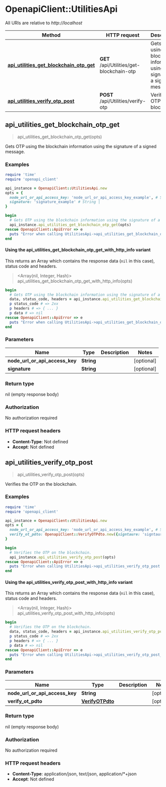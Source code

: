 # OpenapiClient::UtilitiesApi

All URIs are relative to *http://localhost*

| Method | HTTP request | Description |
| ------ | ------------ | ----------- |
| [**api_utilities_get_blockchain_otp_get**](UtilitiesApi.md#api_utilities_get_blockchain_otp_get) | **GET** /api/Utilities/get-blockchain-otp | Gets OTP using the blockchain information using the signature of a signed message. |
| [**api_utilities_verify_otp_post**](UtilitiesApi.md#api_utilities_verify_otp_post) | **POST** /api/Utilities/verify-otp | Verifies the OTP on the blockchain. |


## api_utilities_get_blockchain_otp_get

> api_utilities_get_blockchain_otp_get(opts)

Gets OTP using the blockchain information using the signature of a signed message.

### Examples

```ruby
require 'time'
require 'openapi_client'

api_instance = OpenapiClient::UtilitiesApi.new
opts = {
  node_url_or_api_access_key: 'node_url_or_api_access_key_example', # String | 
  signature: 'signature_example' # String | 
}

begin
  # Gets OTP using the blockchain information using the signature of a signed message.
  api_instance.api_utilities_get_blockchain_otp_get(opts)
rescue OpenapiClient::ApiError => e
  puts "Error when calling UtilitiesApi->api_utilities_get_blockchain_otp_get: #{e}"
end
```

#### Using the api_utilities_get_blockchain_otp_get_with_http_info variant

This returns an Array which contains the response data (`nil` in this case), status code and headers.

> <Array(nil, Integer, Hash)> api_utilities_get_blockchain_otp_get_with_http_info(opts)

```ruby
begin
  # Gets OTP using the blockchain information using the signature of a signed message.
  data, status_code, headers = api_instance.api_utilities_get_blockchain_otp_get_with_http_info(opts)
  p status_code # => 2xx
  p headers # => { ... }
  p data # => nil
rescue OpenapiClient::ApiError => e
  puts "Error when calling UtilitiesApi->api_utilities_get_blockchain_otp_get_with_http_info: #{e}"
end
```

### Parameters

| Name | Type | Description | Notes |
| ---- | ---- | ----------- | ----- |
| **node_url_or_api_access_key** | **String** |  | [optional] |
| **signature** | **String** |  | [optional] |

### Return type

nil (empty response body)

### Authorization

No authorization required

### HTTP request headers

- **Content-Type**: Not defined
- **Accept**: Not defined


## api_utilities_verify_otp_post

> api_utilities_verify_otp_post(opts)

Verifies the OTP on the blockchain.

### Examples

```ruby
require 'time'
require 'openapi_client'

api_instance = OpenapiClient::UtilitiesApi.new
opts = {
  node_url_or_api_access_key: 'node_url_or_api_access_key_example', # String | 
  verify_ot_pdto: OpenapiClient::VerifyOTPdto.new({signtaure: 'signtaure_example', code: 'code_example'}) # VerifyOTPdto | 
}

begin
  # Verifies the OTP on the blockchain.
  api_instance.api_utilities_verify_otp_post(opts)
rescue OpenapiClient::ApiError => e
  puts "Error when calling UtilitiesApi->api_utilities_verify_otp_post: #{e}"
end
```

#### Using the api_utilities_verify_otp_post_with_http_info variant

This returns an Array which contains the response data (`nil` in this case), status code and headers.

> <Array(nil, Integer, Hash)> api_utilities_verify_otp_post_with_http_info(opts)

```ruby
begin
  # Verifies the OTP on the blockchain.
  data, status_code, headers = api_instance.api_utilities_verify_otp_post_with_http_info(opts)
  p status_code # => 2xx
  p headers # => { ... }
  p data # => nil
rescue OpenapiClient::ApiError => e
  puts "Error when calling UtilitiesApi->api_utilities_verify_otp_post_with_http_info: #{e}"
end
```

### Parameters

| Name | Type | Description | Notes |
| ---- | ---- | ----------- | ----- |
| **node_url_or_api_access_key** | **String** |  | [optional] |
| **verify_ot_pdto** | [**VerifyOTPdto**](VerifyOTPdto.md) |  | [optional] |

### Return type

nil (empty response body)

### Authorization

No authorization required

### HTTP request headers

- **Content-Type**: application/json, text/json, application/*+json
- **Accept**: Not defined

